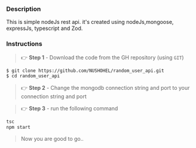 ### Description

This is simple nodeJs rest api. it's created using nodeJs,mongoose, expressJs, typescript and Zod.

### Instructions

> 👉 **Step 1** - Download the code from the GH repository (using `GIT`)

```bash
$ git clone https://github.com/NUSHOHEL/random_user_api.git
$ cd random_user_api
```
> 👉 **Step 2** - Change the mongodb connection string and port to your connection string and port

> 👉 **Step 3** - run the following command

```bash
tsc
npm start
```
> Now you are good to go..
